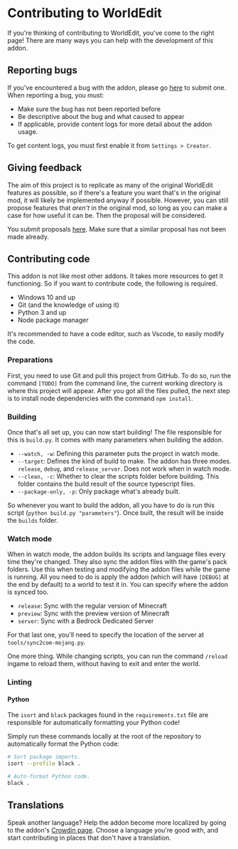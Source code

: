 # Contributing to WorldEdit

If you're thinking of contributing to WorldEdit, you've come to the right page! There are many ways you can help with the development of this addon.

## Reporting bugs

If you've encountered a bug with the addon, please go [here](https://github.com/SIsilicon/WorldEdit-BE/issues/new?template=bug_report.md) to submit one. When reporting a bug, you must:
- Make sure the bug has not been reported before
- Be descriptive about the bug and what caused to appear
- If applicable, provide content logs for more detail about the addon usage.

To get content logs, you must first enable it from `Settings > Creator`.

## Giving feedback

The aim of this project is to replicate as many of the original WorldEdit features as possible, so if there's a feature you want that's in the original mod, it will likely be implemented anyway if possible.
However, you can still propose features that _aren't_ in the original mod, so long as you can make a case for how useful it can be. Then the proposal will be considered.

You submit proposals [here](https://github.com/SIsilicon/WorldEdit-BE/issues/new?template=feature_request.md). Make sure that a similar proposal has not been made already.

## Contributing code

This addon is not like most other addons. It takes more resources to get it functioning. So if you want to contribute code, the following is required.

- Windows 10 and up
- Git (and the knowledge of using it)
- Python 3 and up
- Node package manager

It's recommended to have a code editor, such as Vscode, to easily modify the code.

### Preparations

First, you need to use Git and pull this project from GitHub. To do so, run the command `[TODO]` from the command line, the current working directory is where this project will appear. After you got all the files pulled, the next step is to install node dependencies with the command `npm install`.

### Building

Once that's all set up, you can now start building! The file responsible for this is `build.py`. It comes with many parameters when building the addon.

- `--watch, -w`: Defining this parameter puts the project in watch mode.
- `--target`: Defines the kind of build to make. The addon has three modes. `release`, `debug`, and `release_server`. Does not work when in watch mode.
- `--clean, -c`: Whether to clear the scripts folder before building. This folder contains the build result of the source typescript files.
- `--package-only, -p`: Only package what's already built.

So whenever you want to build the addon, all you have to do is run this script (`python build.py "parameters"`). Once built, the result will be inside the `builds` folder.

### Watch mode

When in watch mode, the addon builds its scripts and language files every time they're changed. They also sync the addon files with the game's pack folders. Use this when testing and modifying the addon files while the game is running. All you need to do is apply the addon (which will have `[DEBUG]` at the end by default) to a world to test it in. You can specify where the addon is synced too.

- `release`: Sync with the regular version of Minecraft
- `preview`: Sync with the preview version of Minecraft
- `server`: Sync with a Bedrock Dedicated Server

For that last one, you'll need to specify the location of the server at `tools/sync2com-mojang.py`.

One more thing. While changing scripts, you can run the command `/reload` ingame to reload them, without having to exit and enter the world.

### Linting

#### Python

The `isort` and `black` packages found in the `requirements.txt` file are responsible for automatically formatting your Python code!

Simply run these commands locally at the root of the repository to automatically format the Python code:
``` bash
# Sort package imports.
isort --profile black .

# Auto-format Python code.
black .
```

## Translations

Speak another language? Help the addon become more localized by going to the addon's [Crowdin page](https://crowdin.com/project/worldedit-for-bedrock). Choose a language you're good with, and start contributing in places that don't have a translation.